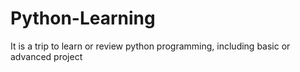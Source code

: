 # Python-Learning
It is a trip to learn or review python programming, including basic or advanced project
